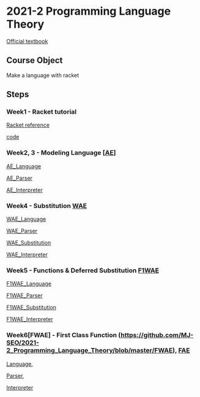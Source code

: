 # 2021-2 Programming Language Theory

[Official textbook](http://cs.brown.edu/~sk/Publications/Books/ProgLangs/2007-04-26/plai-2007-04-26.pdf)

## Course Object

Make a language with racket

## Steps

### Week1 - Racket tutorial

[Racket reference](https://docs.racket-lang.org/reference/booleans.html)

[code](https://github.com/MJ-SEO/2021-2_Programming_Language_Theory/blob/master/Racket_tutorial.rkt)  


### Week2, 3 - Modeling Language [[AE](https://github.com/MJ-SEO/2021-2_Programming_Language_Theory/blob/master/AE)]

[AE_Language](https://github.com/MJ-SEO/2021-2_Programming_Language_Theory/blob/master/AE/modeling.rkt) 

[AE_Parser](https://github.com/MJ-SEO/2021-2_Programming_Language_Theory/blob/master/AE/parser.rkt)

[AE_Interpreter](https://github.com/MJ-SEO/2021-2_Programming_Language_Theory/blob/master/AE/interpreter.rkt)  


### Week4 - Substitution [WAE](https://github.com/MJ-SEO/2021-2_Programming_Language_Theory/blob/master/WAE)
  
[WAE_Language](https://github.com/MJ-SEO/2021-2_Programming_Language_Theory/blob/master/WAE/modeling.rkt)

[WAE_Parser](https://github.com/MJ-SEO/2021-2_Programming_Language_Theory/blob/master/WAE/parser.rkt) 

[WAE_Substitution](https://github.com/MJ-SEO/2021-2_Programming_Language_Theory/blob/master/WAE/substitution.rkt)

[WAE_Interpreter](https://github.com/MJ-SEO/2021-2_Programming_Language_Theory/blob/master/WAE/interpreter.rkt)
 
### Week5 - Functions & Deferred Substitution [F1WAE](https://github.com/MJ-SEO/2021-2_Programming_Language_Theory/blob/master/F1WAE)

[F1WAE_Language](https://github.com/MJ-SEO/2021-2_Programming_Language_Theory/blob/master/F1WAE/modeling.rkt)

[F1WAE_Parser](https://github.com/MJ-SEO/2021-2_Programming_Language_Theory/blob/master/F1WAE/parser.rkt)

[F1WAE_Substitution](https://github.com/MJ-SEO/2021-2_Programming_Language_Theory/blob/master/F1WAE/substitution.rkt)

[F1WAE_Interpreter](https://github.com/MJ-SEO/2021-2_Programming_Language_Theory/blob/master/F1WAE/interpreter.rkt)

### Week6[FWAE] - First Class Function (https://github.com/MJ-SEO/2021-2_Programming_Language_Theory/blob/master/FWAE), [FAE](https://github.com/MJ-SEO/2021-2_Programming_Language_Theory/blob/master/WAE)

[Language](https://github.com/MJ-SEO/2021-2_Programming_Language_Theory/blob/master/FAE/modeling.rkt), 

[Parser](https://github.com/MJ-SEO/2021-2_Programming_Language_Theory/blob/master/FAE/parser.rkt), 

[Interpreter](https://github.com/MJ-SEO/2021-2_Programming_Language_Theory/blob/master/FAE/interpreter.rkt)
